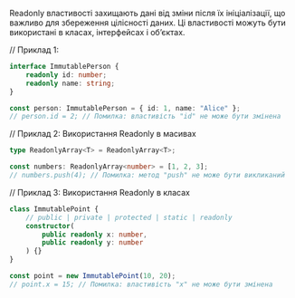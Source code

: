 Readonly властивості захищають дані від зміни після їх ініціалізації, 
що важливо для збереження цілісності даних. 
Ці властивості можуть бути використані в класах, інтерфейсах і об’єктах.

// Приклад 1:

```ts
interface ImmutablePerson {
    readonly id: number;
    readonly name: string;
}

const person: ImmutablePerson = { id: 1, name: "Alice" };
// person.id = 2; // Помилка: властивість "id" не може бути змінена
```

// Приклад 2: Використання Readonly в масивах

```ts
type ReadonlyArray<T> = ReadonlyArray<T>;

const numbers: ReadonlyArray<number> = [1, 2, 3];
// numbers.push(4); // Помилка: метод "push" не може бути викликаний
```

// Приклад 3: Використання Readonly в класах

```ts
class ImmutablePoint {
    // public | private | protected | static | readonly
    constructor(
        public readonly x: number,
        public readonly y: number
    ) {}
}

const point = new ImmutablePoint(10, 20);
// point.x = 15; // Помилка: властивість "x" не може бути змінена
```
